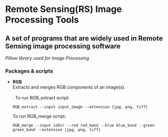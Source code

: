 # Remote Sensing(RS) Image Processing Tools                        
## A set of programs that are widely used in Remote Sensing image processing software 
*Pillow library used for Image Processing*


### Packages & scripts <br/>
* **RGB**<br/>
    Extracts and merges RGB components of an image(s).<br/>
    <br/>.
    To run RGB_extract script:<br/>
    ```
    RGB_extract --input input_image --extension {jpg, png, tiff}
    ```
    To run RGB_merge script:<br/>
    ```
    RGB_merge --input inDir --red red_band --blue blue_band --green green_band --extension {jpg, png, tiff}
    ```
